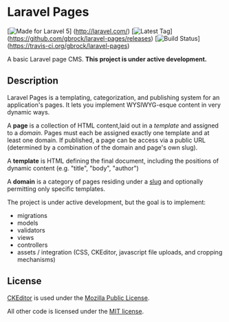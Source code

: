 # Laravel Pages
[![Made for Laravel 5](https://img.shields.io/badge/laravel-5.0-red.svg)]
(http://laravel.com/)
[![Latest Tag](https://img.shields.io/github/tag/gbrock/laravel-pages.svg)]
(https://github.com/gbrock/laravel-pages/releases)
[![Build Status](https://img.shields.io/travis/gbrock/laravel-pages.svg)]
(https://travis-ci.org/gbrock/laravel-pages)

A basic Laravel page CMS.  **This project is under active development.**

## Description

Laravel Pages is a templating, categorization, and publishing system for an 
application's pages.  It lets you implement WYSIWYG-esque content in very dynamic ways.

A **page** is a collection of HTML content,laid out in a *template* and assigned to a *domain*.
Pages must each be assigned exactly one template and at least one domain.  If published, a page can be access via a
public URL (determined by a combination of the domain and page's own slug).

A **template** is HTML defining the final document, including the positions of dynamic content (e.g. "title", "body",
"author")

A **domain** is a category of pages residing under a [slug](http://en.wikipedia.org/wiki/Semantic_URL#Slug) and
optionally permitting only specific templates.

The project is under active development, but the goal is to implement:

* migrations
* models
* validators
* views
* controllers
* assets / integration (CSS, CKEditor, javascript file uploads, and cropping mechanisms)

## License

[CKEditor](http://ckeditor.com/about/license) is used under the [Mozilla Public License](https://www.mozilla.org/MPL/).

All other code is licensed under the [MIT license](https://github.com/gbrock/laravel-pages/blob/master/LICENSE).
